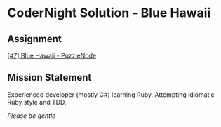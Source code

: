 # CoderNight Solution - Blue Hawaii

## Assignment
[\[#7\] Blue Hawaii - PuzzleNode](http://www.puzzlenode.com/puzzles/7-blue-hawaii)

## Mission Statement
Experienced developer (mostly C#) learning Ruby.  Attempting idiomatic Ruby style and TDD.

*Please be gentle*
